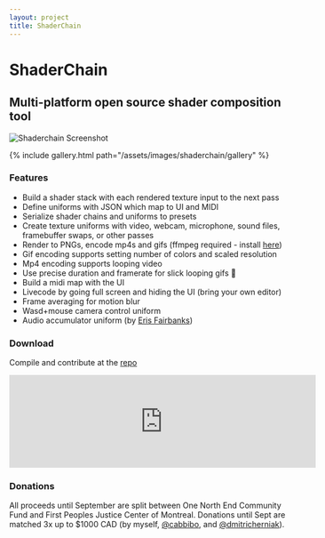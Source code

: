 ```yaml
---
layout: project
title: ShaderChain
---
```


# ShaderChain
## Multi-platform open source shader composition tool  

![Shaderchain Screenshot]({{absolute_url}}/assets/images/shaderchain/shaderchain.jpg)

{% include gallery.html path="/assets/images/shaderchain/gallery" %}

### Features
* Build a shader stack with each rendered texture input to the next pass
* Define uniforms with JSON which map to UI and MIDI
* Serialize shader chains and uniforms to presets
* Create texture uniforms with video, webcam, microphone, sound files, framebuffer swaps, or other passes
* Render to PNGs, encode mp4s and gifs (ffmpeg required - install [here](https://ffmpeg.org/download.html))
* Gif encoding supports setting number of colors and scaled resolution
* Mp4 encoding supports looping video
* Use precise duration and framerate for slick looping gifs 🤩
* Build a midi map with the UI
* Livecode by going full screen and hiding the UI (bring your own editor)
* Frame averaging for motion blur
* Wasd+mouse camera control uniform
* Audio accumulator uniform (by [Eris Fairbanks](http://twitter.com/sometimesmusic))

### Download
Compile and contribute at the [repo](https://git.sr.ht/~connorbell/ShaderChain)  

<iframe src="https://itch.io/embed/682991" width="552" height="167" frameborder="0"><a href="https://connorbell.itch.io/shaderchain">ShaderChain by connorbell</a></iframe>

### Donations

All proceeds until September are split between One North End Community Fund and First Peoples Justice Center of Montreal. Donations until Sept are matched 3x up to $1000 CAD (by myself, [@cabbibo](twitter.com/cabbibo), and [@dmitricherniak](http://instagram.com/dmitricherniak)).

<script src="/assets/js/lightbox-gallery.js"></script>